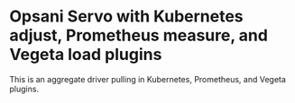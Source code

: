 # Opsani Servo with Kubernetes adjust, Prometheus measure, and Vegeta load plugins

This is an aggregate driver pulling in Kubernetes, Prometheus, and Vegeta plugins.


